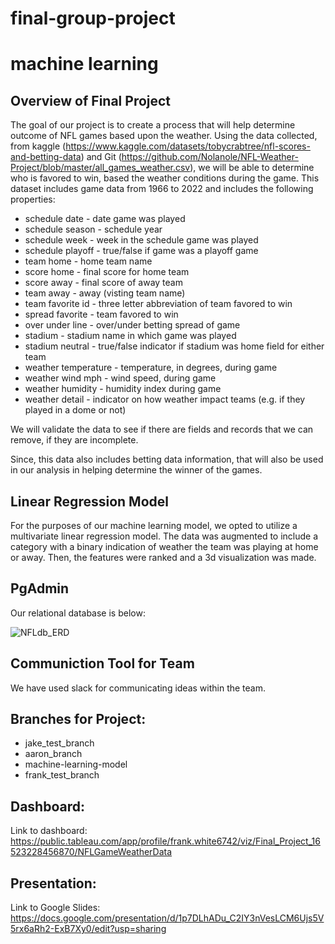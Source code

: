 # final-group-project
# machine learning


## Overview of Final Project
The goal of our project is to create a process that will help determine outcome of NFL games based upon the weather. 
Using the data collected, from kaggle (https://www.kaggle.com/datasets/tobycrabtree/nfl-scores-and-betting-data) and Git (https://github.com/Nolanole/NFL-Weather-Project/blob/master/all_games_weather.csv), we will be able to determine who is favored to win, based the weather conditions during the game.
This dataset includes game data from 1966 to 2022 and includes the following properties:
* schedule date - date game was played
* schedule season - schedule year
* schedule week - week in the schedule game was played
* schedule playoff - true/false if game was a playoff game
* team home - home team name
* score home - final score for home team
* score away - final score of away team
* team away - away (visting team name)
* team favorite id - three letter abbreviation of team favored to win
* spread favorite - team favored to win
* over under line - over/under betting spread of game
* stadium - stadium name in which game was played
* stadium neutral - true/false indicator if stadium was home field for either team
* weather temperature - temperature, in degrees, during game
* weather wind mph - wind speed, during game
* weather humidity - humidity index during game
* weather detail - indicator on how weather impact teams (e.g. if they played in a dome or not)

We will validate the data to see if there are fields and records that we can remove, if they are incomplete. 

Since, this data also includes betting data information, that will also be used in our analysis in helping determine the winner of the games.

## Linear Regression Model
For the purposes of our machine learning model, we opted to utilize a multivariate linear regression model. The data was augmented to include a category with a binary indication of weather the team was playing at home or away. Then, the features were ranked and a 3d visualization was made.

## PgAdmin

Our relational database is below:

![NFLdb_ERD](https://user-images.githubusercontent.com/95515322/169171575-e15b03a9-b050-4ea5-b506-b9083c803b09.png)



## Communiction Tool for Team
We have used slack for communicating ideas within the team.

## Branches for Project:
* jake_test_branch
* aaron_branch
* machine-learning-model
* frank_test_branch

## Dashboard: 
Link to dashboard: https://public.tableau.com/app/profile/frank.white6742/viz/Final_Project_16523228456870/NFLGameWeatherData

## Presentation:
Link to Google Slides: https://docs.google.com/presentation/d/1p7DLhADu_C2IY3nVesLCM6Ujs5V5rx6aRh2-ExB7Xy0/edit?usp=sharing
